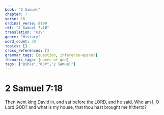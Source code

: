```yaml
---
book: "2 Samuel"
chapter: 7
verse: 18
ordinal_verse: 8199
ref: "2 Samuel 7:18"
translation: "KJV"
genre: "History"
word_count: 30
topics: []
cross_references: []
grammar_tags: [question, inference-opener]
thematic_tags: [names-of-god]
tags: ["Bible","KJV","2 Samuel"]
---
```


# 2 Samuel 7:18

Then went king David in, and sat before the LORD, and he said, Who am I, O Lord GOD? and what is my house, that thou hast brought me hitherto?
